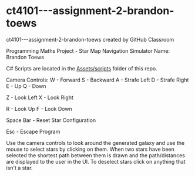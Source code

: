 # ct4101---assignment-2-brandon-toews
ct4101---assignment-2-brandon-toews created by GitHub Classroom

Programming Maths Project - Star Map Navigation Simulator
Name: Brandon Toews

C# Scripts are located in the [Assets/scripts](Assets/scripts) folder of this repo.

Camera Controls: 
W - Forward 
S - Backward 
A - Strafe Left 
D - Strafe Right 
E - Up 
Q - Down

Z - Look Left 
X - Look Right

R - Look Up 
F - Look Down

Space Bar - Reset Star Configuration

Esc - Escape Program

Use the camera controls to look around the generated galaxy and use the mouse to select stars by clicking on them. When two stars have been selected the shortest path between them is drawn and the path/distances are displayed to the user in the UI. To deselect stars click on anything that isn't a star.
